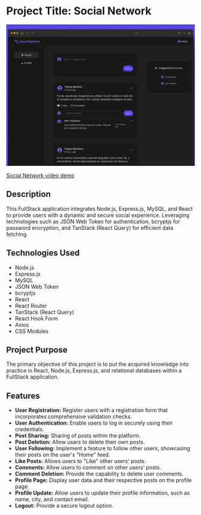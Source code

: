 # Project Title: Social Network

 <a href="https://github.com/MartinezFabian/SocialNetwork-FullStack/blob/main/">
    <img src="client/public/images/web_preview.webp" alt="preview">
  </a>

[Social Network video demo](https://www.youtube.com/watch?v=ffUWIax0hcg)

## Description

This FullStack application integrates Node.js, Express.js, MySQL, and React to provide users with a dynamic and secure social experience. Leveraging technologies such as JSON Web Token for authentication, bcryptjs for password encryption, and TanStack (React Query) for efficient data fetching.

## Technologies Used

- Node.js
- Express.js
- MySQL
- JSON Web Token
- bcryptjs
- React
- React Router
- TanStack (React Query)
- React Hook Form
- Axios
- CSS Modules

## Project Purpose

The primary objective of this project is to put the acquired knowledge into practice in React, Node.js, Express.js, and relational databases within a FullStack application.

## Features

- **User Registration:** Register users with a registration form that incorporates comprehensive validation checks.
- **User Authentication:** Enable users to log in securely using their credentials.
- **Post Sharing:** Sharing of posts within the platform.
- **Post Deletion:** Allow users to delete their own posts.
- **User Following:** Implement a feature to follow other users, showcasing their posts on the user's "Home" feed.
- **Like Posts:** Allows users to "Like" other users' posts.
- **Comments:** Allow users to comment on other users' posts.
- **Comment Deletion:** Provide the capability to delete user comments.
- **Profile Page:** Display user data and their respective posts on the profile page.
- **Profile Update:** Allow users to update their profile information, such as name, city, and contact email.
- **Logout:** Provide a secure logout option.
